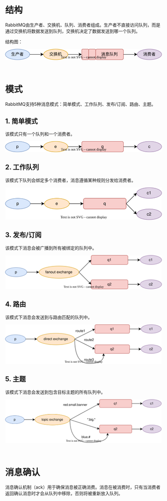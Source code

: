 # 结构

RabbitMQ由生产者、交换机、队列、消费者组成。生产者不直接访问队列，而是通过交换机将数据发送到队列，交换机决定了数据发送到哪一个队列。

结构图：

![](../img/RabbitMQ-结构.svg)

<br/>

# 模式

RabbitMQ支持5种消息模式：简单模式、工作队列、发布/订阅、路由、主题。

## 1.  简单模式

该模式只有一个队列和一个消费者。

![](../img/RabbitMQ-简单模式.svg)

## 2. 工作队列

该模式下队列会绑定多个消费者，消息遵循某种规则分发给消费者。

![](../img/RabbitMQ-工作队列.svg)

## 3. 发布/订阅

该模式下消息会被广播到所有被绑定的队列中。

![](../img/RabbitMQ-发布-订阅.svg)

## 4. 路由

该模式下消息会发送到与路由匹配的队列中。

![](../img/RabbitMQ-路由.svg)

## 5. 主题

该模式下消息会发送到包含目标主题的所有队列中。

![](../img/RabbitMQ-主题.svg)

<br/>

# 消息确认

消息确认机制（ack）用于确保消息被正确消费。消息在被消费时，只有当消费者返回确认消息时才会从队列中移除，否则将被重新放入队列。
